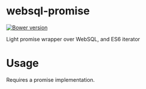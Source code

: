 # websql-promise
[![Bower version](https://badge.fury.io/bo/websql-promise.svg)](http://badge.fury.io/bo/websql-promise)

Light promise wrapper over WebSQL, and ES6 iterator

# Usage
Requires a promise implementation.
